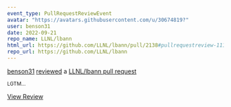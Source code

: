 ```yaml
---
event_type: PullRequestReviewEvent
avatar: "https://avatars.githubusercontent.com/u/30674819?"
user: benson31
date: 2022-09-21
repo_name: LLNL/lbann
html_url: https://github.com/LLNL/lbann/pull/2138#pullrequestreview-1116089945
repo_url: https://github.com/LLNL/lbann
---
```


<a href='https://github.com/benson31' target='_blank'>benson31</a> <a href='https://github.com/LLNL/lbann/pull/2138#pullrequestreview-1116089945' target='_blank'>reviewed</a> a <a href='https://github.com/LLNL/lbann/pull/2138' target='_blank'>LLNL/lbann pull request</a>

<small>LGTM...</small>

<a href='https://github.com/LLNL/lbann/pull/2138#pullrequestreview-1116089945' target='_blank'>View Review</a>